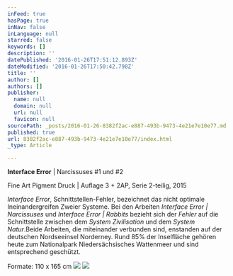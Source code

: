 ```yaml
---
inFeed: true
hasPage: true
inNav: false
inLanguage: null
starred: false
keywords: []
description: ''
datePublished: '2016-01-26T17:51:12.893Z'
dateModified: '2016-01-26T17:50:42.798Z'
title: ''
author: []
authors: []
publisher:
  name: null
  domain: null
  url: null
  favicon: null
sourcePath: _posts/2016-01-26-8382f2ac-e887-493b-9473-4e21e7e10e77.md
published: true
url: 8382f2ac-e887-493b-9473-4e21e7e10e77/index.html
_type: Article

---
```

**Interface Error** | Narcissuses \#1 und \#2

Fine Art Pigment Druck | Auflage 3 + 2AP, Serie 2-teilig, 2015

_Interface Error_, Schnittstellen-Fehler, bezeichnet das nicht optimale Ineinandergreifen Zweier Systeme. Bei den Arbeiten _Interface Error | Narcissuses_ und _Interface Error | Rabbits_ bezieht sich der _Fehler_ auf die Schnittstelle zwischen dem _System Zivilisation_ und dem _System Natur_.Beide Arbeiten, die miteinander verbunden sind, enstanden auf der deutschen Nordseeinsel Norderney. Rund 85% der Inselfläche gehören heute zum Nationalpark Niedersächsisches Wattenmeer und sind entsprechend geschützt.

Formate: 110 x 165 cm
![](https://the-grid-user-content.s3-us-west-2.amazonaws.com/903b4295-aea2-4fef-9064-469edb462880.jpg)
![](https://the-grid-user-content.s3-us-west-2.amazonaws.com/adb63a43-ebda-4fb2-96b1-bd70acb05e00.jpg)